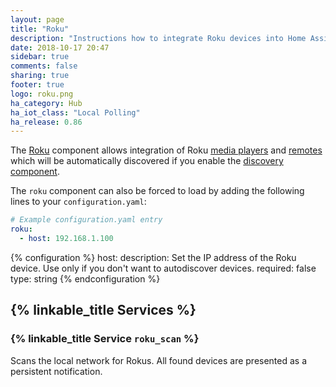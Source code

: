 ```yaml
---
layout: page
title: "Roku"
description: "Instructions how to integrate Roku devices into Home Assistant."
date: 2018-10-17 20:47
sidebar: true
comments: false
sharing: true
footer: true
logo: roku.png
ha_category: Hub
ha_iot_class: "Local Polling"
ha_release: 0.86
---
```


The [Roku](http://www.roku.com/) component allows integration of Roku [media players](/components/media_player.roku) and [remotes](/components/remote.roku/) which will be automatically discovered if you enable the [discovery component](/components/discovery/).

The `roku` component can also be forced to load by adding the following lines to your `configuration.yaml`:

```yaml
# Example configuration.yaml entry
roku:
  - host: 192.168.1.100
```

{% configuration %}
host:
  description: Set the IP address of the Roku device. Use only if you don't want to autodiscover devices.
  required: false
  type: string
{% endconfiguration %} 

## {% linkable_title Services %}

### {% linkable_title Service `roku_scan` %}

Scans the local network for Rokus. All found devices are presented as a persistent notification.
